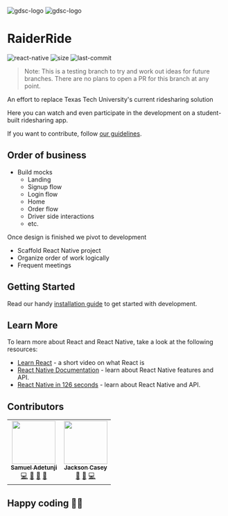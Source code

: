 ![gdsc-logo](./docs/assets/gdsc.png#gh-light-mode-only)
![gdsc-logo](./docs/assets/gdsc-light.png#gh-dark-mode-only)

# RaiderRide

![react-native](https://img.shields.io/badge/react--native-ios_&_android-%2361dafb?style=flat-square&logo=react)
![size](https://img.shields.io/github/languages/code-size/ttugdsc/raiderride-FUBU?style=flat-square)
![last-commit](https://img.shields.io/github/last-commit/ttugdsc/raiderride-FUBU?style=flat-square)

<!--- Delete Me if Merged with Main --->

> Note: This is a testing branch to try and work out ideas for future branches. There are no plans to open a PR for this branch at any point.

An effort to replace Texas Tech University's current ridesharing solution

Here you can watch and even participate in the development on a student-built ridesharing app.

If you want to contribute, follow [our guidelines](./.github/CONTRIBUTING.md).

## Order of business

- Build mocks
  - Landing
  - Signup flow
  - Login flow
  - Home
  - Order flow
  - Driver side interactions
  - etc.

Once design is finished we pivot to development

- Scaffold React Native project
- Organize order of work logically
- Frequent meetings

## Getting Started

Read our handy [installation guide](./docs/guides/Installation.md) to get started with development.

## Learn More

To learn more about React and React Native, take a look at the following resources:

- [Learn React](https://www.youtube.com/watch?v=Tn6-PIqc4UM) - a short video on what React is
- [React Native Documentation](https://reactnative.dev/) - learn about React Native features and API.
- [React Native in 126 seconds](https://www.youtube.com/watch?v=gvkqT_Uoahw) - learn about React Native and API.

## Contributors

<!-- ALL-CONTRIBUTORS-LIST:START - Do not remove or modify this section -->
<!-- prettier-ignore-start -->
<!-- markdownlint-disable -->
<table>
  <tr>
    <td align="center"><a href="https://github.com/Guysnacho"><img src="https://avatars.githubusercontent.com/u/16262157?v=4?s=100" width="100px;" alt=""/><br /><sub><b>Samuel Adetunji</b></sub></a><br /><a href="https://github.com/ttugdsc/raiderride-FUBU/commits?author=Guysnacho" title="Code">💻</a> <a href="https://github.com/ttugdsc/raiderride-FUBU/commits?author=Guysnacho" title="Documentation">📖</a> <a href="#maintenance-Guysnacho" title="Maintenance">🚧</a> <a href="https://github.com/ttugdsc/raiderride-FUBU/pulls?q=is%3Apr+reviewed-by%3AGuysnacho" title="Reviewed Pull Requests">👀</a></td>
    <td align="center"><a href="https://github.com/jaxcksn"><img src="https://avatars.githubusercontent.com/u/65034067?v=4?s=100" width="100px;" alt=""/><br /><sub><b>Jackson Casey</b></sub></a><br /><a href="#design-jaxcksn" title="Design">🎨</a> <a href="https://github.com/ttugdsc/raiderride-FUBU/commits?author=jaxcksn" title="Documentation">📖</a> <a href="https://github.com/ttugdsc/raiderride-FUBU/commits?author=jaxcksn" title="Code">💻</a></td>
  </tr>
</table>

<!-- markdownlint-restore -->
<!-- prettier-ignore-end -->

<!-- ALL-CONTRIBUTORS-LIST:END -->

## Happy coding 🎉🙌
